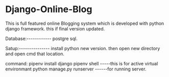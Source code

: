 # Django-Online-Blog
This is full featured online Blogging system which is developed with python django framework.
this if final version updated. 

Database:------------
postgre sql.

Satup:---------------
install python new version.
then open new directory and open cmd that location.

command:
  pipenv install django
  pipenv shell                        -----this is for active virtual environmant
  python manage.py runserver          ------for running server.
